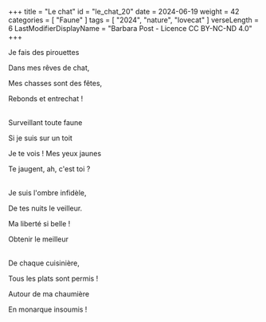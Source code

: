+++
title = "Le chat"
id = "le_chat_20"
date = 2024-06-19
weight = 42
categories = [ "Faune" ]
tags = [ "2024", "nature", "lovecat" ]
verseLength = 6
LastModifierDisplayName = "Barbara Post - Licence CC BY-NC-ND 4.0"
+++

Je fais des pirouettes

Dans mes rêves de chat,

Mes chasses sont des fêtes,

Rebonds et entrechat !

 \
Surveillant toute faune

Si je suis sur un toit

Je te vois ! Mes yeux jaunes

Te jaugent, ah, c'est toi ?

 \
Je suis l'ombre infidèle,

De tes nuits le veilleur.

Ma liberté si belle !

Obtenir le meilleur

 \
De chaque cuisinière,

Tous les plats sont permis !

Autour de ma chaumière

En monarque insoumis !
